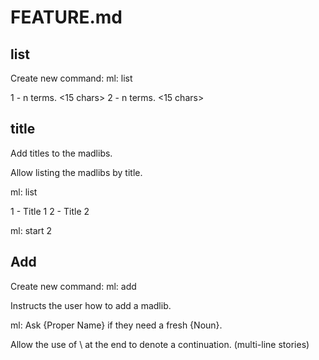 # FEATURE.md

## list

Create new command:
ml: list

1 - n terms. <15 chars>
2 - n terms. <15 chars>


## title

Add titles to the madlibs.

Allow listing the madlibs by title.

ml: list


1 - Title 1
2 - Title 2


ml: start 2

## Add

Create new command:
ml: add

Instructs the user how to add a madlib.

ml: Ask {Proper Name} if they need a fresh {Noun}.

Allow the use of \ at the end to denote a continuation.  (multi-line stories)
